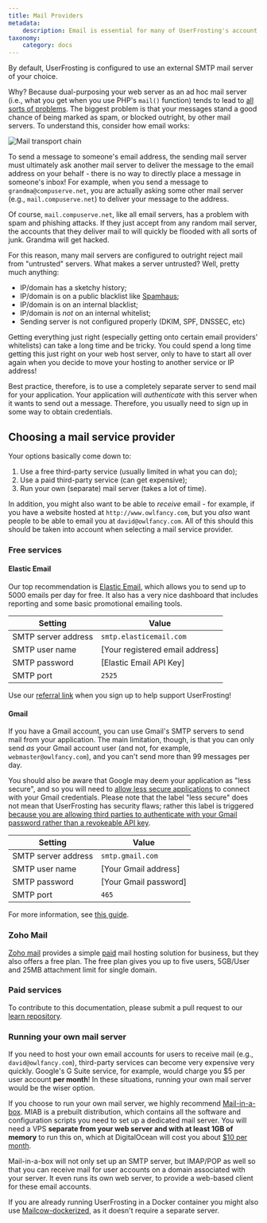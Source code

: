 ```yaml
---
title: Mail Providers
metadata:
    description: Email is essential for many of UserFrosting's account features, including account verification and password reset requests.
taxonomy:
    category: docs
---
```


By default, UserFrosting is configured to use an external SMTP mail server of your choice.

Why? Because dual-purposing your web server as an ad hoc mail server (i.e., what you get when you use PHP's `mail()` function) tends to lead to [all sorts of problems](http://blog.teamtreehouse.com/sending-email-with-phpmailer-and-smtp). The biggest problem is that your messages stand a good chance of being marked as spam, or blocked outright, by other mail servers. To understand this, consider how email works:

![Mail transport chain](/images/mail-transport.png)

To send a message to someone's email address, the sending mail server must ultimately ask another mail server to deliver the message to the email address on your behalf - there is no way to directly place a message in someone's inbox! For example, when you send a message to `grandma@compuserve.net`, you are actually asking some other mail server (e.g., `mail.compuserve.net`) to deliver your message to the address.

Of course, `mail.compuserve.net`, like all email servers, has a problem with spam and phishing attacks. If they just accept from any random mail server, the accounts that they deliver mail to will quickly be flooded with all sorts of junk. Grandma will get hacked.

For this reason, many mail servers are configured to outright reject mail from "untrusted" servers. What makes a server untrusted? Well, pretty much anything:

- IP/domain has a sketchy history;
- IP/domain is on a public blacklist like [Spamhaus](https://www.spamhaus.org/lookup/);
- IP/domain is on an internal blacklist;
- IP/domain is _not_ on an internal whitelist;
- Sending server is not configured properly (DKIM, SPF, DNSSEC, etc)

Getting everything just right (especially getting onto certain email providers' whitelists) can take a long time and be tricky. You could spend a long time getting this just right on your web host server, only to have to start all over again when you decide to move your hosting to another service or IP address!

Best practice, therefore, is to use a completely separate server to send mail for your application. Your application will _authenticate_ with this server when it wants to send out a message. Therefore, you usually need to sign up in some way to obtain credentials.

## Choosing a mail service provider

Your options basically come down to:

1. Use a free third-party service (usually limited in what you can do);
2. Use a paid third-party service (can get expensive);
3. Run your own (separate) mail server (takes a lot of time).

In addition, you might also want to be able to _receive_ email - for example, if you have a website hosted at `http://www.owlfancy.com`, but you _also_ want people to be able to email you at `david@owlfancy.com`. All of this should this should be taken into account when selecting a mail service provider.

### Free services

#### Elastic Email

Our top recommendation is [Elastic Email](https://elasticemail.com/account#/create-account?r=a4a354f0-eab2-4fe6-a337-199facbf9288), which allows you to send up to 5000 emails per day for free. It also has a very nice dashboard that includes reporting and some basic promotional emailing tools.

| Setting             | Value                           |
| ------------------- | ------------------------------- |
| SMTP server address | `smtp.elasticemail.com`         |
| SMTP user name      | [Your registered email address] |
| SMTP password       | [Elastic Email API Key]         |
| SMTP port           | `2525`                          |

Use our [referral link](https://elasticemail.com/account#/create-account?r=a4a354f0-eab2-4fe6-a337-199facbf9288) when you sign up to help support UserFrosting!

#### Gmail

If you have a Gmail account, you can use Gmail's SMTP servers to send mail from your application. The main limitation, though, is that you can only send _as_ your Gmail account user (and not, for example, `webmaster@owlfancy.com`), and you can't send more than 99 messages per day.

You should also be aware that Google may deem your application as "less secure", and so you will need to [allow less secure applications](https://support.google.com/accounts/answer/6010255) to connect with your Gmail credentials. Please note that the label "less secure" does not mean that UserFrosting has security flaws; rather this label is triggered [because you are allowing third parties to authenticate with your Gmail password rather than a revokeable API key](https://security.stackexchange.com/a/72371/74909).

| Setting             | Value                 |
| ------------------- | --------------------- |
| SMTP server address | `smtp.gmail.com`      |
| SMTP user name      | [Your Gmail address]  |
| SMTP password       | [Your Gmail password] |
| SMTP port           | `465`                 |

For more information, see [this guide](https://www.digitalocean.com/community/tutorials/how-to-use-google-s-smtp-server).

### Zoho Mail

[Zoho mail](https://www.zoho.com/mail/) provides a simple [paid](https://www.zoho.com/mail/zohomail-pricing.html) mail hosting solution for business, but they also offers a free plan. The free plan gives you up to five users, 5GB/User and 25MB attachment limit for single domain.

### Paid services

To contribute to this documentation, please submit a pull request to our [learn repository](https://github.com/userfrosting/learn/tree/master/pages).

### Running your own mail server

If you need to host your own email accounts for users to receive mail (e.g., `david@owlfancy.com`), third-party services can become very expensive very quickly. Google's G Suite service, for example, would charge you $5 per user account **per month**! In these situations, running your own mail server would be the wiser option.

If you choose to run your own mail server, we highly recommend [Mail-in-a-box](https://mailinabox.email/). MIAB is a prebuilt distribution, which contains all the software and configuration scripts you need to set up a dedicated mail server. You will need a VPS **separate from your web server and with at least 1GB of memory** to run this on, which at DigitalOcean will cost you about [$10 per month](https://www.digitalocean.com/pricing/#droplet).

Mail-in-a-box will not only set up an SMTP server, but IMAP/POP as well so that you can receive mail for user accounts on a domain associated with your server. It even runs its own web server, to provide a web-based client for these email accounts.

If you are already running UserFrosting in a Docker container you might also use [Mailcow-dockerized](https://mailcow.email), as it doesn't require a separate server.
